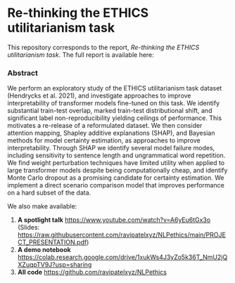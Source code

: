 # Re-thinking the ETHICS utilitarianism task

This repository corresponds to the report, *Re-thinking the ETHICS utilitarianism task*. The full report is available here: 

### Abstract
We perform an exploratory study of the ETHICS utilitarianism task dataset (Hendrycks et al. 2021), and investigate approaches to improve interpretability of transformer models fine-tuned on this task. We identify substantial train-test overlap, marked train-test distributional shift, and significant label non-reproducibility yielding ceilings of performance. This motivates a re-release of a reformulated dataset. We then consider attention mapping, Shapley additive explanations (SHAP), and Bayesian methods for model certainty estimation, as approaches to improve interpretability. Through SHAP we identify several model failure modes, including sensitivity to sentence length and ungrammatical word repetition. We find weight perturbation techniques have limited utility when applied to large transformer models despite being computationally cheap, and identify Monte Carlo dropout as a promising candidate for certainty estimation. We implement a direct scenario comparison model that improves performance on a hard subset of the data.

We also make available:
1. **A spotlight talk** https://www.youtube.com/watch?v=A6yEu6tGx3o (Slides: https://raw.githubusercontent.com/ravipatelxyz/NLPethics/main/PROJECT_PRESENTATION.pdf)
2. **A demo notebook** https://colab.research.google.com/drive/1xukWs4J3yZo5k36T_NmU2jQXZuqpTV9J?usp=sharing
3. **All code** https://github.com/ravipatelxyz/NLPethics
